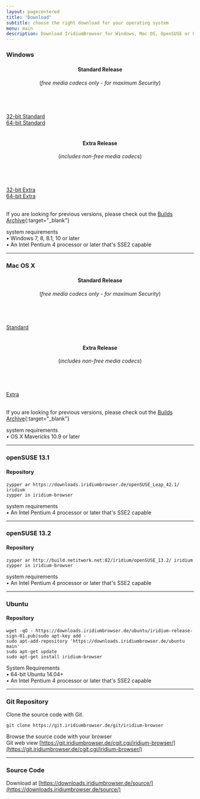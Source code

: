 ```yaml
---
layout: pagecentered
title: "Download"
subtitle: choose the right download for your operating system
menu: main
description: Download IridiumBrowser for Windows, Mac OS, OpenSUSE or Ubuntu
---
```

<div class="icon fa-windows" style="margin-top:0.7em;"></div>

### Windows ###

<div class="row">
	<div class="12u$">
	<header>
		<h4 style="margin-top:1.5em;">Standard Release</h4>
		<p>(<em>free media codecs only - for maximum Security</em>)</p>
	</header>
	</div>
	<div class="3u 2u(medium) not-small">&nbsp;</div>
	<div class="3u 4u(medium) 12u$(small) align-center"><a class="button small fit download icon fa-download" href="https://downloads.iridiumbrowser.de/windows/51.1.0/iridiumbrowser-51.1.0-x86.msi" title="download 32-bit Standard Release">32-bit Standard</a></div>
	<div class="3u 4u(medium) 12u$(small) align-center"><a class="button small fit download icon fa-download" href="https://downloads.iridiumbrowser.de/windows/51.1.0/iridiumbrowser-51.1.0-x64.msi" title="download 64-bit Standard Release">64-bit Standard</a></div>
	<div class="3u 2u(medium) not-small">&nbsp;</div>
</div>

<div class="row">
	<div class="12u$">
	<header>
		<h4 style="margin-top:1.5em;">Extra Release</h4>
		<p>(<em>includes non-free media codecs</em>)</p>
	</header>
	</div>
	<div class="3u 2u(medium) not-small">&nbsp;</div>
	<div class="3u 4u(medium) 12u$(small) align-center"><a class="button small fit download icon fa-download" href="https://downloads.iridiumbrowser.de/windows/51.1.0/iridiumbrowser-51.1.0-extra-x86.msi" title="download 32-bit Extra Release">32-bit Extra</a></div>
	<div class="3u 4u(medium) 12u$(small) align-center"><a class="button small fit download icon fa-download" href="https://downloads.iridiumbrowser.de/windows/51.1.0/iridiumbrowser-51.1.0-extra-x64.msi" title="download 64-bit Extra Release">64-bit Extra</a></div>
	<div class="3u 2u(medium) not-small">&nbsp;</div>
</div>
     
If you are looking for previous versions, please check out the [Builds Archive](https://downloads.iridiumbrowser.de/windows/){:target="_blank"}

system requirements     
&#8226; Windows 7, 8, 8.1, 10 or later     
&#8226; An Intel Pentium 4 processor or later that's SSE2 capable     
  
---  

<div class="icon fa-apple" style="margin-top:1em;"></div>
  
### Mac OS X ###

<div class="row">
	<div class="12u$">
	<header>
		<h4 style="margin-top:1.5em;">Standard Release</h4>
		<p>(<em>free media codecs only - for maximum Security</em>)</p>
	</header>
	</div>
	<div class="4u 2u(medium) not-small">&nbsp;</div>
	<div class="4u 4u(medium) 12u$(small) align-center"><a class="button small fit download icon fa-download" href="https://downloads.iridiumbrowser.de/macosx/51.1.0/iridium_browser_51.1.0_osx_x64.dmg" title="download Standard Release">Standard</a></div>
	<div class="4u 2u(medium) not-small">&nbsp;</div>
</div>

<div class="row">
	<div class="12u$">
	<header>
		<h4 style="margin-top:1.5em;">Extra Release</h4>
		<p>(<em>includes non-free media codecs</em>)</p>
	</header>
	</div>
	<div class="4u 2u(medium) not-small">&nbsp;</div>
	<div class="4u 4u(medium) 12u$(small) align-center"><a class="button small fit download icon fa-download" href="https://downloads.iridiumbrowser.de/macosx/51.1.0/iridium_browser_extra_51.1.0_osx_x64.dmg" title="download Extra Release">Extra</a></div>
	<div class="4u 2u(medium) not-small">&nbsp;</div>
</div>
     
If you are looking for previous versions, please check out the [Builds Archive](https://downloads.iridiumbrowser.de/macosx/){:target="_blank"}
  
system requirements     
&#8226; OS X Mavericks 10.9 or later     
   
---  
  
 <div class="icon fa-database" style="margin-top:1em;"></div>
 
### openSUSE 13.1 ###
#### Repository ####
	zypper ar https://downloads.iridiumbrowser.de/openSUSE_Leap_42.1/ iridium  
	zypper in iridium-browser
     
system requirements     
&#8226; An Intel Pentium 4 processor or later that's SSE2 capable     
     
---  
  
 <div class="icon fa-database" style="margin-top:1em;"></div>
 
### openSUSE 13.2 ###
#### Repository ####
	zypper ar http://build.netitwork.net:82/iridium/openSUSE_13.2/ iridium  
	zypper in iridium-browser
     
system requirements     
&#8226; An Intel Pentium 4 processor or later that's SSE2 capable     
     
---  
  
<div class="icon fa-linux" style="margin-top:1em;"></div> 

### Ubuntu ###
#### Repository ####
    wget -qO - https://downloads.iridiumbrowser.de/ubuntu/iridium-release-sign-01.pub|sudo apt-key add -
    sudo apt-add-repository 'https://downloads.iridiumbrowser.de/ubuntu main'
    sudo apt-get update
    sudo apt-get install iridium-browser
     
System Requirements     
&#8226; 64-bit Ubuntu 14.04+     
&#8226; An Intel Pentium 4 processor or later that's SSE2 capable     
     
---  
  
<div class="icon fa-github" style="margin-top:1em;"></div>

### Git Repository ###
Clone the source code with Git.

    git clone https://git.iridiumbrowser.de/git/iridium-browser  

Browse the source code with your browser  
Git web view [https://git.iridiumbrowser.de/cgit.cgi/iridium-browser/](https://git.iridiumbrowser.de/cgit.cgi/iridium-browser/)
  
---  
  
<div class="icon fa-code" style="margin-top:1em;"></div>
  
### Source Code ###
Download at [https://downloads.iridiumbrowser.de/source/](https://downloads.iridiumbrowser.de/source/)